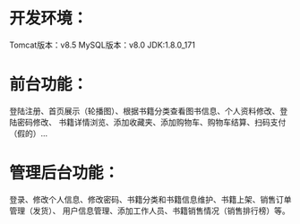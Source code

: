 
# 开发环境：
  Tomcat版本：v8.5
  MySQL版本：v8.0
  JDK:1.8.0_171
# 前台功能：
  登陆注册、首页展示（轮播图）、根据书籍分类查看图书信息、个人资料修改、登陆密码修改、
  书籍详情浏览、添加收藏夹、添加购物车、购物车结算、扫码支付（假的）...
# 管理后台功能：
  登录、修改个人信息、修改密码、书籍分类和书籍信息维护、书籍上架、销售订单管理（发货）、
  用户信息管理、添加工作人员、书籍销售情况（销售排行榜）等。
